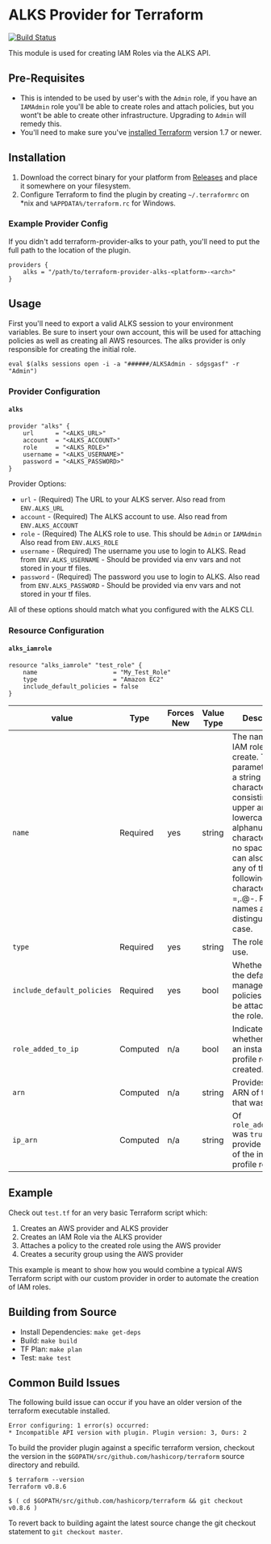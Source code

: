 ALKS Provider for Terraform
=========

[![Build Status](https://travis-ci.org/Cox-Automotive/terraform-provider-alks.svg?branch=master)](https://travis-ci.org/Cox-Automotive/terraform-provider-alks)

This module is used for creating IAM Roles via the ALKS API.

## Pre-Requisites

* This is intended to be used by user's with the `Admin` role, if you have an `IAMAdmin` role you'll be able to create roles and attach policies, but you wont't be able to create other infrastructure. Upgrading to `Admin` will remedy this.
* You'll need to make sure you've [installed Terraform](https://www.terraform.io/) version 1.7 or newer.

## Installation

1. Download the correct binary for your platform from [Releases](https://github.com/Cox-Automotive/terraform-provider-alks/releases) and place it somewhere on your filesystem.
2. Configure Terraform to find the plugin by creating `~/.terraformrc` on *nix and `%APPDATA%/terraform.rc` for Windows.

### Example Provider Config

If you didn't add terraform-provider-alks to your path, you'll need to put the full path to the location of the plugin.

```
providers {
    alks = "/path/to/terraform-provider-alks-<platform>-<arch>"
}
```

## Usage

First you'll need to export a valid ALKS session to your environment variables. Be sure to insert your own account, this will be used for attaching policies as well as creating all AWS resources. The alks provider is only responsible for creating the initial role.

`eval $(alks sessions open -i -a "######/ALKSAdmin - sdgsgasf" -r "Admin")`

### Provider Configuration

#### `alks`

```
provider "alks" {
    url      = "<ALKS_URL>"
    account  = "<ALKS_ACCOUNT>"
    role     = "<ALKS_ROLE>"
    username = "<ALKS_USERNAME>"
    password = "<ALKS_PASSWORD>"
}
```

Provider Options:
* `url` - (Required) The URL to your ALKS server. Also read from `ENV.ALKS_URL`
* `account` - (Required) The ALKS account to use. Also read from `ENV.ALKS_ACCOUNT`
* `role` - (Required) The ALKS role to use. This should be `Admin` or `IAMAdmin` Also read from `ENV.ALKS_ROLE`
* `username` - (Required) The username you use to login to ALKS. Read from `ENV.ALKS_USERNAME` - Should be provided via env vars and not stored in your tf files.
* `password` - (Required) The password you use to login to ALKS. Also read from `ENV.ALKS_PASSWORD` - Should be provided via env vars and not stored in your tf files.

All of these options should match what you configured with the ALKS CLI.

### Resource Configuration

#### `alks_iamrole`

```
resource "alks_iamrole" "test_role" {
    name                     = "My_Test_Role"
    type                     = "Amazon EC2"
    include_default_policies = false
}
```

value                             | Type     | Forces New | Value Type | Description
--------------------------------- | -------- | ---------- | ---------- | -----------
`name`                           | Required | yes        | string     | The name of the IAM role to create. This parameter allows a string of characters consisting of upper and lowercase alphanumeric characters with no spaces. You can also include any of the following characters: =,.@-. Role names are not distinguished by case.
`type`                           | Required | yes        | string     | The role type to use.
`include_default_policies`                           | Required | yes        | bool     | Whether or not the default managed policies should be attached to the role.
`role_added_to_ip`                           | Computed | n/a        | bool     | Indicates whether or not an instance profile role was created.
`arn`                           | Computed | n/a        | string     | Provides the ARN of the role that was created.
`ip_arn`                           | Computed | n/a        | string     | Of `role_added_to_ip` was `true` this will provide the ARN of the instance profile role.

## Example

Check out `test.tf` for an very basic Terraform script which:

1. Creates an AWS provider and ALKS provider
2. Creates an IAM Role via the ALKS provider
3. Attaches a policy to the created role using the AWS provider
4. Creates a security group using the AWS provider

This example is meant to show how you would combine a typical AWS Terraform script with our custom provider in order to automate the creation of IAM roles.

## Building from Source

- Install Dependencies: `make get-deps`
- Build: `make build`
- TF Plan: `make plan`
- Test: `make test`

## Common Build Issues

The following build issue can occur if you have an older version of the terraform executable installed.

```
Error configuring: 1 error(s) occurred:
* Incompatible API version with plugin. Plugin version: 3, Ours: 2
```

To build the provider plugin against a specific terraform version, checkout the version in the `$GOPATH/src/github.com/hashicorp/terraform` source directory and rebuild.

```
$ terraform --version
Terraform v0.8.6

$ ( cd $GOPATH/src/github.com/hashicorp/terraform && git checkout v0.8.6 )
```

To revert back to building againt the latest source change the git checkout statement to `git checkout master`.
